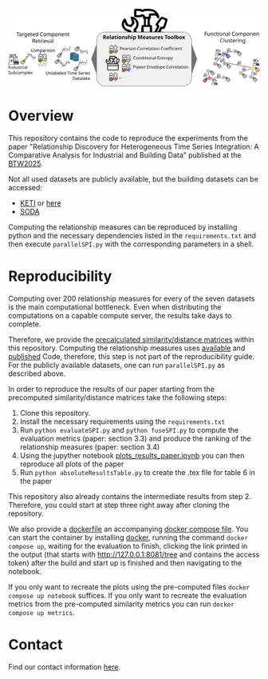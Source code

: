 ![Concept](./plots/Concept.svg)
# Overview
This repository contains the code to reproduce the experiments from the paper
"Relationship Discovery for Heterogeneous Time Series Integration: A Comparative Analysis for Industrial and 
Building Data" published at the [BTW2025](https://btw2025.gi.de/).

Not all used datasets are publicly available, but the building datasets can be accessed:
- [KETI](https://www.kaggle.com/datasets/ranakrc/smart-building-system) or [here](https://github.com/MingzheWu418/Joint-Training)
- [SODA](https://github.com/MingzheWu418/Joint-Training/tree/main/colocation/rawdata/metadata/Soda)

Computing the relationship measures can be reproduced by installing python and the necessary dependencies
listed in the `requirements.txt` and then execute `parallelSPI.py` with the corresponding
parameters in a shell.

# Reproducibility

Computing over 200 relationship measures for every of the seven datasets is the main computational bottleneck. Even when
distributing the computations on a capable compute server, the results take days to complete.

Therefore, we provide the [precalculated similarity/distance matrices](./measurements) within this repository. Computing the relationship
measures uses [available](https://github.com/DynamicsAndNeuralSystems/pyspi) and
[published](https://arxiv.org/abs/2201.11941) Code, therefore, this step is not part of the reproducibility guide. For
the publicly available datasets, one can run `parallelSPI.py` as described above.

In order to reproduce the results of our paper starting from the precomputed similarity/distance matrices take the 
following steps:
1. Clone this repository.
2. Install the necessary requirements using the `requirements.txt`
3. Run `python evaluateSPI.py` and `python fuseSPI.py` to compute the evaluation metrics (paper: section 3.3) and produce the ranking of the relationship measures (paper: section 3.4)
4. Using the jupyther notebook [plots_results_paper.ipynb](./plots_results_paper.ipynb) you can then reproduce all plots of the paper
5. Run `python absoluteResultsTable.py` to create the .tex file for table 6 in the paper

This repository also already contains the intermediate results from step 2. Therefore, you could start at step three
right away after cloning the repository.

We also provide a [dockerfile](./Dockerfile) an accompanying [docker compose file](./compose.yaml). You can start the
container by installing [docker](https://docs.docker.com/get-started/get-docker/), running the command 
`docker compose up`, waiting for the evaluation to finish, clicking the link printed in the output (that starts with
http://127.0.0.1:8081/tree and contains the access token) after the build and  start up is finished and then navigating 
to the notebook.

If you only want to recreate the plots using the pre-computed files `docker compose up notebook` suffices. If you only
want to recreate the evaluation metrics from the pre-computed similarity metrics you can run 
`docker compose up metrics`.

# Contact
Find our contact information [here](https://www.cs6.tf.fau.eu/person/lucas-weber/).